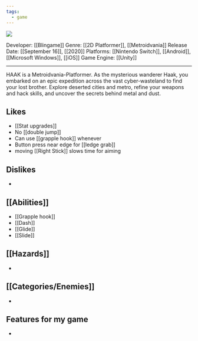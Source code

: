 ```yaml
---
tags:
  - game
---
```

<img src="https://cdn2.steamgriddb.com/thumb/9bdd502b2e570fbeb9c6bfa06919b2c9.jpg">

Developer: [[Blingame]]
Genre: [[2D Platformer]], [[Metroidvania]]
Release Date: [[September 16]], [[2020]]
Platforms: [[Nintendo Switch]], [[Android]], [[Microsoft Windows]], [[iOS]]
Game Engine: [[Unity]]

----

HAAK is a Metroidvania-Platformer. As the mysterious wanderer Haak, you embarked on an epic expedition across the vast cyber-wasteland to find your lost brother. Explore deserted cities and metro, refine your weapons and hack skills, and uncover the secrets behind metal and dust.

## Likes
* [[Stat upgrades]]
* No [[double jump]]
* Can use [[grapple hook]] whenever
* Button press near edge for [[ledge grab]]
* moving [[Right Stick]] slows time for aiming

## Dislikes
* 

## [[Abilities]]
* [[Grapple hook]]
* [[Dash]]
* [[Glide]]
* [[Slide]]

## [[Hazards]]
* 

## [[Categories/Enemies]]
* 

## Features for my game
* 